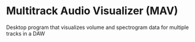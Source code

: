 # Multitrack Audio Visualizer (MAV)

Desktop program that visualizes volume and spectrogram data for multiple tracks in a DAW
